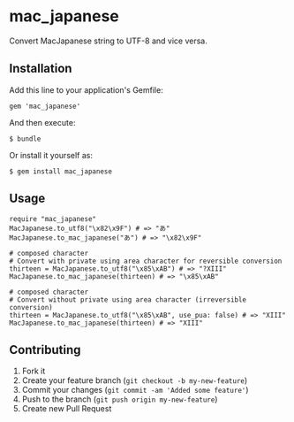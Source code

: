 # mac_japanese

Convert MacJapanese string to UTF-8 and vice versa.

## Installation

Add this line to your application's Gemfile:

    gem 'mac_japanese'

And then execute:

    $ bundle

Or install it yourself as:

    $ gem install mac_japanese

## Usage

    require "mac_japanese"
    MacJapanese.to_utf8("\x82\x9F") # => "あ"
    MacJapanese.to_mac_japanese("あ") # => "\x82\x9F"

    # composed character
    # Convert with private using area character for reversible conversion
    thirteen = MacJapanese.to_utf8("\x85\xAB") # => "?XIII"
    MacJapanese.to_mac_japanese(thirteen) # => "\x85\xAB"

    # composed character
    # Convert without private using area character (irreversible conversion)
    thirteen = MacJapanese.to_utf8("\x85\xAB", use_pua: false) # => "XIII"
    MacJapanese.to_mac_japanese(thirteen) # => "XIII"


## Contributing

1. Fork it
2. Create your feature branch (`git checkout -b my-new-feature`)
3. Commit your changes (`git commit -am 'Added some feature'`)
4. Push to the branch (`git push origin my-new-feature`)
5. Create new Pull Request
